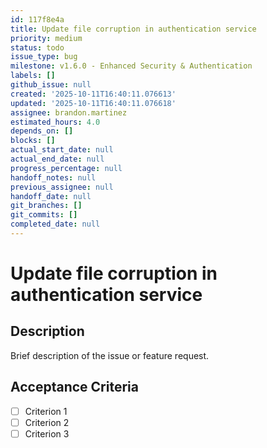 ```yaml
---
id: 117f8e4a
title: Update file corruption in authentication service
priority: medium
status: todo
issue_type: bug
milestone: v1.6.0 - Enhanced Security & Authentication
labels: []
github_issue: null
created: '2025-10-11T16:40:11.076613'
updated: '2025-10-11T16:40:11.076618'
assignee: brandon.martinez
estimated_hours: 4.0
depends_on: []
blocks: []
actual_start_date: null
actual_end_date: null
progress_percentage: null
handoff_notes: null
previous_assignee: null
handoff_date: null
git_branches: []
git_commits: []
completed_date: null
---
```


# Update file corruption in authentication service

## Description

Brief description of the issue or feature request.

## Acceptance Criteria

- [ ] Criterion 1
- [ ] Criterion 2
- [ ] Criterion 3